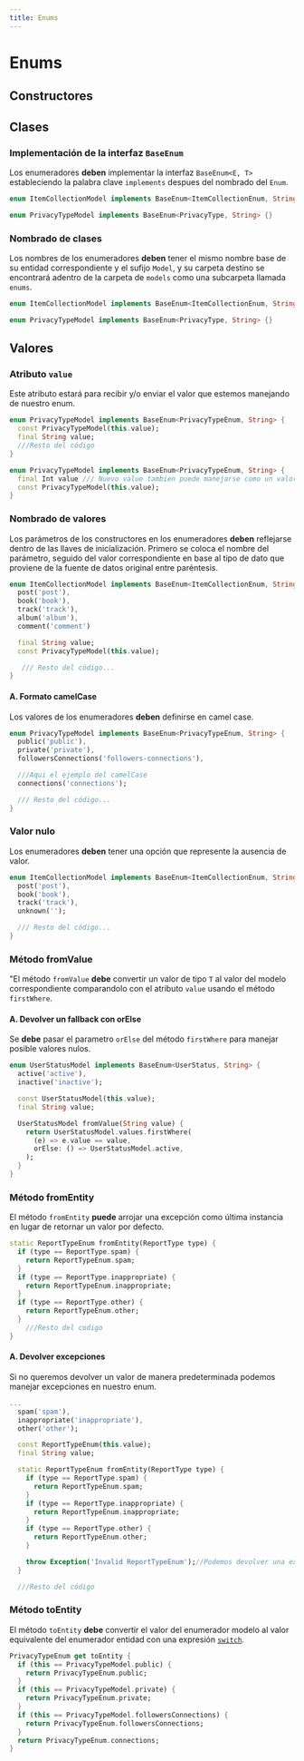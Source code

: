 ```yaml
---
title: Enums
---
```


# Enums

## Constructores

## Clases

### Implementación de la interfaz `BaseEnum`

Los enumeradores **deben** implementar la interfaz `BaseEnum<E, T>` estableciendo la palabra clave `implements` despues del nombrado del `Enum`.

```dart title="Implementación de BaseEnum"
enum ItemCollectionModel implements BaseEnum<ItemCollectionEnum, String> {} // Implementación de BaseEnum

enum PrivacyTypeModel implements BaseEnum<PrivacyType, String> {}
```

### Nombrado de clases

Los nombres de los enumeradores **deben** tener el mismo nombre base de su entidad correspondiente y el sufijo `Model`, y su carpeta destino se encontrará adentro de la carpeta de `models` como una subcarpeta llamada `enums`.

```dart title="Regla de nombrado de clases"
enum ItemCollectionModel implements BaseEnum<ItemCollectionEnum, String> {}

enum PrivacyTypeModel implements BaseEnum<PrivacyType, String> {}
```

## Valores

### Atributo `value`

Este atributo estará para recibir y/o enviar el valor que estemos manejando de nuestro enum.

```dart title="Atributo value"
enum PrivacyTypeModel implements BaseEnum<PrivacyTypeEnum, String> {
  const PrivacyTypeModel(this.value);
  final String value;
  ///Resto del código
}
```

```dart title="Atributo value de tipo int"
enum PrivacyTypeModel implements BaseEnum<PrivacyTypeEnum, String> {
  final Int value /// Nuevo value tambien puede manejarse como un valor entero;
  const PrivacyTypeModel(this.value);
}
```

### Nombrado de valores

Los parámetros de los constructores en los enumeradores **deben** reflejarse dentro de las llaves de inicialización. Primero se coloca el nombre del parámetro, seguido del valor correspondiente en base al tipo de dato que proviene de la fuente de datos original entre paréntesis.

```dart title="Nombrado de valores"
enum ItemCollectionModel implements BaseEnum<ItemCollectionEnum, String> {
  post('post'),
  book('book'),
  track('track'),
  album('album'),
  comment('comment')

  final String value;
  const PrivacyTypeModel(this.value);

   /// Resto del código...
}

```

#### A. Formato camelCase

Los valores de los enumeradores **deben** definirse en camel case.

```dart title="Nombrado de valores"
enum PrivacyTypeModel implements BaseEnum<PrivacyTypeEnum, String> {
  public('public'),
  private('private'),
  followersConnections('followers-connections'),

  ///Aqui el ejemplo del camelCase
  connections('connections');

  /// Resto del código...
}

```

### Valor nulo

Los enumeradores **deben** tener una opción que represente la ausencia de valor.

```dart title="Valor nulo"
enum ItemCollectionModel implements BaseEnum<ItemCollectionEnum, String> {
  post('post'),
  book('book'),
  track('track'),
  unknown('');

  /// Resto del código...
}

```

### Método fromValue

"El método `fromValue` **debe** convertir un valor de tipo `T` al valor del modelo correspondiente comparandolo con el atributo `value` usando el método `firstWhere`.

#### A. Devolver un fallback con orElse

Se **debe** pasar el parametro `orElse` del método `firstWhere` para manejar posible valores nulos.

```dart title="Fallback"
enum UserStatusModel implements BaseEnum<UserStatus, String> {
  active('active'),
  inactive('inactive');

  const UserStatusModel(this.value);
  final String value;

  UserStatusModel fromValue(String value) {
    return UserStatusModel.values.firstWhere(
      (e) => e.value == value,
      orElse: () => UserStatusModel.active,
    );
  }
}

```

### Método fromEntity

El método `fromEntity` **puede** arrojar una excepción como última instancia en lugar de retornar un valor por defecto.

```dart title="Método fromEntity"
static ReportTypeEnum fromEntity(ReportType type) {
  if (type == ReportType.spam) {
    return ReportTypeEnum.spam;
  }
  if (type == ReportType.inappropriate) {
    return ReportTypeEnum.inappropriate;
  }
  if (type == ReportType.other) {
    return ReportTypeEnum.other;
  }
    ///Resto del codigo
}

```

#### A. Devolver excepciones

Si no queremos devolver un valor de manera predeterminada podemos manejar excepciones en nuestro enum.

```dart title="¿Cómo devolver excepciones?"
...
  spam('spam'),
  inappropriate('inappropriate'),
  other('other');

  const ReportTypeEnum(this.value);
  final String value;

  static ReportTypeEnum fromEntity(ReportType type) {
    if (type == ReportType.spam) {
      return ReportTypeEnum.spam;
    }
    if (type == ReportType.inappropriate) {
      return ReportTypeEnum.inappropriate;
    }
    if (type == ReportType.other) {
      return ReportTypeEnum.other;
    }

    throw Exception('Invalid ReportTypeEnum');//Podemos devolver una excepcion normal o una excepcion personalizada
  }

  ///Resto del código

```

### Método toEntity

El método `toEntity` **debe** convertir el valor del enumerador modelo al valor equivalente del enumerador entidad con una expresión
[`switch`](https://dart.dev/language/branches#switch-statements).

```dart title="toEntity"
PrivacyTypeEnum get toEntity {
  if (this == PrivacyTypeModel.public) {
    return PrivacyTypeEnum.public;
  }
  if (this == PrivacyTypeModel.private) {
    return PrivacyTypeEnum.private;
  }
  if (this == PrivacyTypeModel.followersConnections) {
    return PrivacyTypeEnum.followersConnections;
  }
  return PrivacyTypeEnum.connections;
}

```
